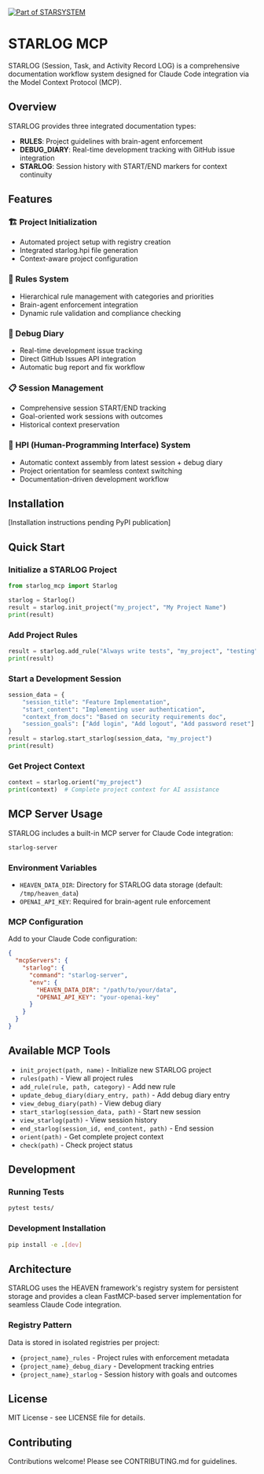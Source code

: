[![Part of STARSYSTEM](https://img.shields.io/badge/Part%20of-STARSYSTEM-blue)](https://github.com/sancovp/starsystem-metarepo)

# STARLOG MCP

STARLOG (Session, Task, and Activity Record LOG) is a comprehensive documentation workflow system designed for Claude Code integration via the Model Context Protocol (MCP).

## Overview

STARLOG provides three integrated documentation types:
- **RULES**: Project guidelines with brain-agent enforcement
- **DEBUG_DIARY**: Real-time development tracking with GitHub issue integration
- **STARLOG**: Session history with START/END markers for context continuity

## Features

### 🏗️ Project Initialization
- Automated project setup with registry creation
- Integrated starlog.hpi file generation
- Context-aware project configuration

### 📏 Rules System
- Hierarchical rule management with categories and priorities
- Brain-agent enforcement integration
- Dynamic rule validation and compliance checking

### 📓 Debug Diary
- Real-time development issue tracking
- Direct GitHub Issues API integration
- Automatic bug report and fix workflow

### 📋 Session Management
- Comprehensive session START/END tracking
- Goal-oriented work sessions with outcomes
- Historical context preservation

### 🧭 HPI (Human-Programming Interface) System  
- Automatic context assembly from latest session + debug diary
- Project orientation for seamless context switching
- Documentation-driven development workflow

## Installation

[Installation instructions pending PyPI publication]

## Quick Start

### Initialize a STARLOG Project

```python
from starlog_mcp import Starlog

starlog = Starlog()
result = starlog.init_project("my_project", "My Project Name")
print(result)
```

### Add Project Rules

```python
result = starlog.add_rule("Always write tests", "my_project", "testing")
print(result)
```

### Start a Development Session

```python
session_data = {
    "session_title": "Feature Implementation",
    "start_content": "Implementing user authentication",
    "context_from_docs": "Based on security requirements doc",
    "session_goals": ["Add login", "Add logout", "Add password reset"]
}
result = starlog.start_starlog(session_data, "my_project")
print(result)
```

### Get Project Context

```python
context = starlog.orient("my_project")
print(context)  # Complete project context for AI assistance
```

## MCP Server Usage

STARLOG includes a built-in MCP server for Claude Code integration:

```bash
starlog-server
```

### Environment Variables

- `HEAVEN_DATA_DIR`: Directory for STARLOG data storage (default: `/tmp/heaven_data`)
- `OPENAI_API_KEY`: Required for brain-agent rule enforcement

### MCP Configuration

Add to your Claude Code configuration:

```json
{
  "mcpServers": {
    "starlog": {
      "command": "starlog-server",
      "env": {
        "HEAVEN_DATA_DIR": "/path/to/your/data",
        "OPENAI_API_KEY": "your-openai-key"
      }
    }
  }
}
```

## Available MCP Tools

- `init_project(path, name)` - Initialize new STARLOG project
- `rules(path)` - View all project rules
- `add_rule(rule, path, category)` - Add new rule
- `update_debug_diary(diary_entry, path)` - Add debug diary entry  
- `view_debug_diary(path)` - View debug diary
- `start_starlog(session_data, path)` - Start new session
- `view_starlog(path)` - View session history
- `end_starlog(session_id, end_content, path)` - End session
- `orient(path)` - Get complete project context
- `check(path)` - Check project status

## Development

### Running Tests

```bash
pytest tests/
```

### Development Installation

```bash
pip install -e .[dev]
```

## Architecture

STARLOG uses the HEAVEN framework's registry system for persistent storage and provides a clean FastMCP-based server implementation for seamless Claude Code integration.

### Registry Pattern

Data is stored in isolated registries per project:
- `{project_name}_rules` - Project rules with enforcement metadata
- `{project_name}_debug_diary` - Development tracking entries
- `{project_name}_starlog` - Session history with goals and outcomes

## License

MIT License - see LICENSE file for details.

## Contributing

Contributions welcome! Please see CONTRIBUTING.md for guidelines.
